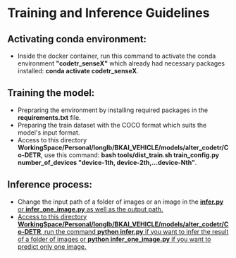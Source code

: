 # Training and Inference Guidelines
## Activating conda environment:
* Inside the docker container, run this command to activate the conda environment **"codetr_senseX"** which already had necessary packages installed: **conda activate codetr_senseX**.
## Training the model:
* Prepraring the environment by installing required packages in the **requirements.txt** file.
* Preparing the train dataset with the COCO format which suits the model's input format.
* Access to this directory **WorkingSpace/Personal/longlb/BKAI_VEHICLE/models/alter_codetr/Co-DETR**, use this command: **bash tools/dist_train.sh train_config.py number_of_devices "device-1th, device-2th,...device-Nth"**.
## Inference process:
* Change the input path of a folder of images or an image in the <u>**infer.py**<u/> or <u>**infer_one_image.py**<u/> as well as the output path.
* Access to this directory **WorkingSpace/Personal/longlb/BKAI_VEHICLE/models/alter_codetr/Co-DETR**, run the command **python infer.py** if you want to infer the result of a folder of images or  **python infer_one_image.py** if you want to predict only one image.
